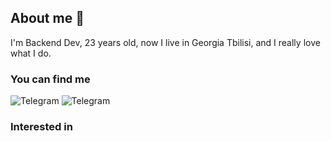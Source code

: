 ## About me 👋
I'm Backend Dev, 23 years old, now I live in Georgia Tbilisi, and I really love what I do.


### You can find me
![<img alt="Telegram icon" height="16" src="/icons/telegram.png" width="16"/> Telegram](https://t.![img.png](img.png)me/kuper73)
![<img alt="LinkedIn icon" height="16" src="/icons/linkedin.png" width="16"/> Telegram](https://www.linkedin.com/in/malikovasman)
### Interested in



<!--
**malikov73/malikov73** is a ✨ _special_ ✨ repository because its `README.md` (this file) appears on your GitHub profile.

Here are some ideas to get you started:

- 🔭 I’m currently working on ...
- 🌱 I’m currently learning ...
- 👯 I’m looking to collaborate on ...
- 🤔 I’m looking for help with ...
- 💬 Ask me about ...
- 📫 How to reach me: ...
- 😄 Pronouns: ...
- ⚡ Fun fact: ...
-->

